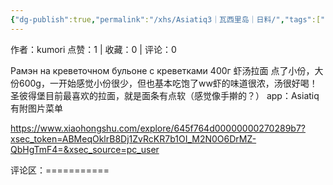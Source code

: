 ```yaml
---
{"dg-publish":true,"permalink":"/xhs/Asiatiq3｜瓦西里岛｜日料/","tags":["rednote","圣彼得堡"],"created":"2025-03-17T22:22:43.686+08:00","updated":"2025-03-19T20:19:26.816+08:00"}
---
```


作者：kumori
点赞：1   |   收藏：0   |   评论：0

Рамэн на креветочном бульоне с креветками 400г 虾汤拉面 点了小份，大份600g，一开始感觉小份很少，但也基本吃饱了ww虾的味道很浓，汤很好喝！圣彼得堡目前最喜欢的拉面，就是面条有点软（感觉像手擀的？）
app：Asiatiq 有附图片菜单

https://www.xiaohongshu.com/explore/645f764d00000000270289b7?xsec_token=ABMeqOklrB8Dj1ZvRcKR7b1OI_M2N0O6DrMZ-QbHgTmF4=&xsec_source=pc_user

评论区：===========

